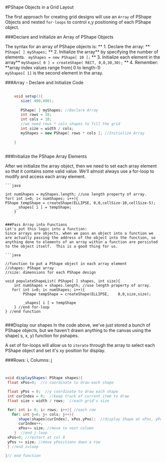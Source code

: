 #PShape Objects in a Grid Layout

The first approach for creating grid designs will use an ``Array`` of PShape Objects and nested ``for-loops`` to control x,y positioning of each PShape object.

###Declare and Initialize an Array of PShape Objects

The syntax for an array of PShape objects is: 
 ** 1. Declare the array:  **
       `PShape[ ] myShapes;`
** 2. Initialize the array** by specifying the number of elements. 
       ` myShapes = new PShape[ 10 ];`
** 3. Initialize each element in the array**
        ` myShapes[ 0 ] = createShape( RECT, 0,0,30,30); `
** 4. Remember: **array index values range from( 0 to length-1)  
 `myShapes[ 1]` is the second element in the array.
    


###Array - Declare and Initialize Code 

```java
  
    void setup(){
       size( 400,400);
       
       PShape[ ] myShapes; //Declare Array
       int rows = 10;
       int cols = 10;
       //we need rows * cols shapes to fill the grid
       int size = width / cols; 
       myShapes = new PShape[ rows * cols ]; //Initialize Array
     
    }
    
```
  
    
 ###Initialize the PShape Array Elements
  
 After we initialize the array object, then we need to set each array element so that it contains some valid value.  We'll almost always use a for-loop to modify and access each array element.
    
    
    ```java
    
    int numShapes = myShapes.length; //use length property of array.
    for( int i=0; i< numShapes; i++){
    PShape tempShape = createShape(ELLIPSE, 0,0,cellSize-10,cellSize-5);
         _shapes[ i ] = tempShape;  
        }
 
```    

###Pass Array into Functions
Let's put this logic into a function:
Since arrays are objects, when we pass an object into a function we are actually passing the address of the object into the function, so anything done to elements of an array within a function are persisted to the object itself.  This is a good thing for us.

```java

//function to put a PShape object in each array element 
//shapes: PShape array
//size: dimensions for each PShape design

void populateShapeList( PShape[ ] shapes, int size){
    int numShapes = shapes.length; //use length property of array.
   for( int i=0; i< numShapes; i++){
        PShape tempShape = createShape(ELLIPSE,    0,0,size,size);

        _shapes[ i ] = tempShape 
    } //end for-loop
} //end function


```

###Display our shapes
In the code above, we've just stored a bunch of PShape objects, but we haven't drawn anything to the canvas using the shape( s, x, y) function for pshapes.  

A set of for-loops will allow us to ``iterate`` through the array to select each PShape object and set it's xy position for display.

###Rows: i,  Columns:  j


 ```java
 
 
void displayShapes( PShape shapes){
  float xPos=0;  //s coordinate to draw each shape

  float yPos = 0;  //y coordinate to draw each shape
  int curIndex = 0;  //keep track of current item to draw
  float size = width / rows;  //each grid's size

  for( int i= 0; i< rows; i++){ //each row
    for( int j=0; j< cols; j++){
       shape(shapes[curIndex], xPos,yPos);  //display Shape at xPos, yPos
       curIndex++;
       xPos+= size; //move to next column
     }  //end j-loop
  xPos=0; //restart at col 0
  yPos += size; //move yPositions down a row 
  } //end i=loop 
 
 }// end function


```





